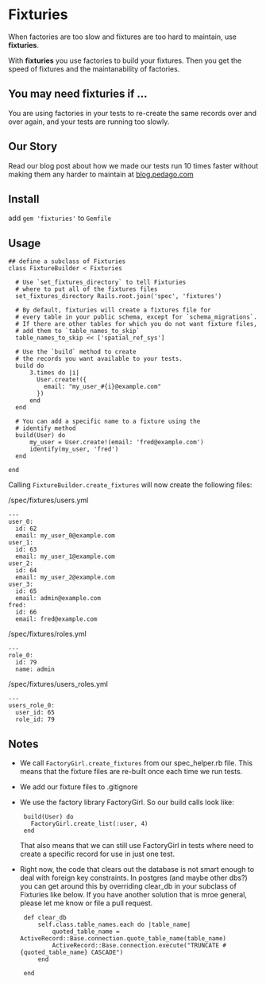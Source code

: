 # Fixturies

When factories are too slow and fixtures are too hard to maintain, use **fixturies**.

With **fixturies** you use factories to build your fixtures.  Then you get the speed
of fixtures and the maintanability of factories.

## You may need fixturies if ...

You are using factories in your tests to re-create the same records over and over
again, and your tests are running too slowly.

## Our Story

Read our blog post about how we made our tests run 10 times faster without making them any harder to maintain at [blog.pedago.com](http://blog.pedago.com/2015/01/28/fixturies-the-speed-of-fixtures-and-the-maintainability-of-factories/)

## Install

add `gem 'fixturies'` to `Gemfile`

## Usage

    ## define a subclass of Fixturies
    class FixtureBuilder < Fixturies

      # Use `set_fixtures_directory` to tell Fixturies
      # where to put all of the fixtures files
      set_fixtures_directory Rails.root.join('spec', 'fixtures')

      # By default, fixturies will create a fixtures file for
      # every table in your public schema, except for `schema_migrations`.
      # If there are other tables for which you do not want fixture files,
      # add them to `table_names_to_skip`
      table_names_to_skip << ['spatial_ref_sys']

      # Use the `build` method to create
      # the records you want available to your tests.
      build do
          3.times do |i|
            User.create!({
              email: "my_user_#{i}@example.com"
            })
          end
      end

      # You can add a specific name to a fixture using the
      # identify method
      build(User) do
          my_user = User.create!(email: 'fred@example.com')
          identify(my_user, 'fred')
      end

    end


Calling `FixtureBuilder.create_fixtures` will now create the following files:

/spec/fixtures/users.yml

    ---
    user_0:
      id: 62
      email: my_user_0@example.com
    user_1:
      id: 63
      email: my_user_1@example.com
    user_2:
      id: 64
      email: my_user_2@example.com
    user_3:
      id: 65
      email: admin@example.com
    fred:
      id: 66
      email: fred@example.com

/spec/fixtures/roles.yml

    ---
    role_0:
      id: 79
      name: admin

/spec/fixtures/users_roles.yml

    ---
    users_role_0:
      user_id: 65
      role_id: 79


## Notes

 * We call `FactoryGirl.create_fixtures` from our spec_helper.rb file.  This means that the fixture files
   are re-built once each time we run tests.
 * We add our fixture files to .gitignore
 * We use the factory library FactoryGirl.  So our build calls look like:

        build(User) do
          FactoryGirl.create_list(:user, 4)
        end

   That also means that we can still use FactoryGirl in tests where need to create a specific record for use in just one test.

 * Right now, the code that clears out the database is not smart enough to deal with foreign key constraints.  In postgres (and maybe other dbs?) you can get around this by overriding clear_db in your subclass of Fixturies like below.  If you have another solution that is mroe general, please let me know or file a pull request.

        def clear_db
            self.class.table_names.each do |table_name|
                quoted_table_name = ActiveRecord::Base.connection.quote_table_name(table_name)
                ActiveRecord::Base.connection.execute("TRUNCATE #{quoted_table_name} CASCADE")
            end

        end

